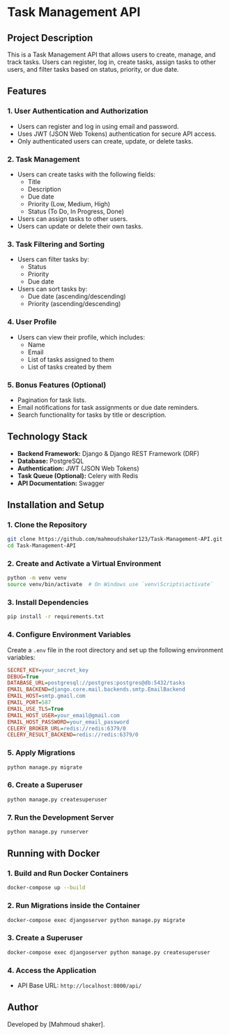 # Task Management API

## Project Description
This is a Task Management API that allows users to create, manage, and track tasks. Users can register, log in, create tasks, assign tasks to other users, and filter tasks based on status, priority, or due date.

## Features

### 1. User Authentication and Authorization
- Users can register and log in using email and password.
- Uses JWT (JSON Web Tokens) authentication for secure API access.
- Only authenticated users can create, update, or delete tasks.

### 2. Task Management
- Users can create tasks with the following fields:
  - Title
  - Description
  - Due date
  - Priority (Low, Medium, High)
  - Status (To Do, In Progress, Done)
- Users can assign tasks to other users.
- Users can update or delete their own tasks.

### 3. Task Filtering and Sorting
- Users can filter tasks by:
  - Status
  - Priority
  - Due date
- Users can sort tasks by:
  - Due date (ascending/descending)
  - Priority (ascending/descending)

### 4. User Profile
- Users can view their profile, which includes:
  - Name
  - Email
  - List of tasks assigned to them
  - List of tasks created by them

### 5. Bonus Features (Optional)
- Pagination for task lists.
- Email notifications for task assignments or due date reminders.
- Search functionality for tasks by title or description.

## Technology Stack
- **Backend Framework:** Django & Django REST Framework (DRF)
- **Database:** PostgreSQL
- **Authentication:** JWT (JSON Web Tokens)
- **Task Queue (Optional):** Celery with Redis
- **API Documentation:**  Swagger

## Installation and Setup

### 1. Clone the Repository
```bash
git clone https://github.com/mahmoudshaker123/Task-Management-API.git
cd Task-Management-API
```

### 2. Create and Activate a Virtual Environment
```bash
python -m venv venv
source venv/bin/activate  # On Windows use `venv\Scripts\activate`
```

### 3. Install Dependencies
```bash
pip install -r requirements.txt
```

### 4. Configure Environment Variables
Create a `.env` file in the root directory and set up the following environment variables:
```ini
SECRET_KEY=your_secret_key
DEBUG=True
DATABASE_URL=postgresql://postgres:postgres@db:5432/tasks
EMAIL_BACKEND=django.core.mail.backends.smtp.EmailBackend
EMAIL_HOST=smtp.gmail.com
EMAIL_PORT=587
EMAIL_USE_TLS=True
EMAIL_HOST_USER=your_email@gmail.com
EMAIL_HOST_PASSWORD=your_email_password
CELERY_BROKER_URL=redis://redis:6379/0
CELERY_RESULT_BACKEND=redis://redis:6379/0
```

### 5. Apply Migrations
```bash
python manage.py migrate
```

### 6. Create a Superuser
```bash
python manage.py createsuperuser
```

### 7. Run the Development Server
```bash
python manage.py runserver
```

## Running with Docker

### 1. Build and Run Docker Containers
```bash
docker-compose up --build
```

### 2. Run Migrations inside the Container
```bash
docker-compose exec djangoserver python manage.py migrate
```

### 3. Create a Superuser
```bash
docker-compose exec djangoserver python manage.py createsuperuser
```

### 4. Access the Application
- API Base URL: `http://localhost:8000/api/`


## Author
Developed by [Mahmoud shaker].


